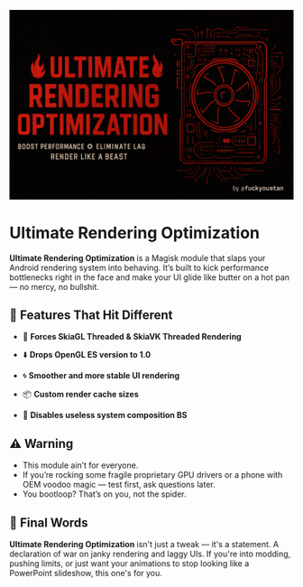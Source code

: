![URO](https://github.com/fuckyoustan/Ultimate-Rendering-Optimization/blob/main/Banner.png?raw=true)

# Ultimate Rendering Optimization

**Ultimate Rendering Optimization** is a Magisk module that slaps your Android rendering system into behaving. It’s built to kick performance bottlenecks right in the face and make your UI glide like butter on a hot pan — no mercy, no bullshit.

## 🚀 Features That Hit Different

* 🔩 **Forces SkiaGL Threaded & SkiaVK Threaded Rendering**

* ⬇️ **Drops OpenGL ES version to 1.0**

* 🌀 **Smoother and more stable UI rendering**

* 📦 **Custom render cache sizes**

* 🧹 **Disables useless system composition BS**

## ⚠️ Warning

- This module ain’t for everyone.
- If you’re rocking some fragile proprietary GPU drivers or a phone with OEM voodoo magic — test first, ask questions later.
- You bootloop? That’s on you, not the spider.

## 🏁 Final Words

**Ultimate Rendering Optimization** isn't just a tweak — it's a statement. A declaration of war on janky rendering and laggy UIs.
If you're into modding, pushing limits, or just want your animations to stop looking like a PowerPoint slideshow, this one's for you.
